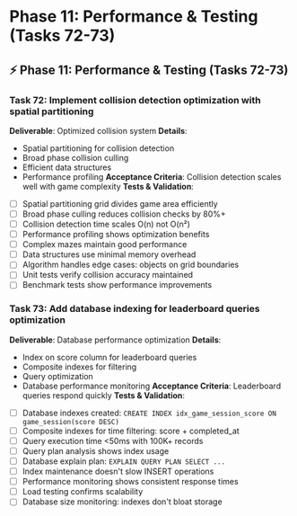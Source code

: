 # Phase 11: Performance & Testing (Tasks 72-73)

## ⚡ Phase 11: Performance & Testing (Tasks 72-73)

### Task 72: Implement collision detection optimization with spatial partitioning
**Deliverable**: Optimized collision system
**Details**:
- Spatial partitioning for collision detection
- Broad phase collision culling
- Efficient data structures
- Performance profiling
**Acceptance Criteria**: Collision detection scales well with game complexity
**Tests & Validation**:
- [ ] Spatial partitioning grid divides game area efficiently
- [ ] Broad phase culling reduces collision checks by 80%+
- [ ] Collision detection time scales O(n) not O(n²)
- [ ] Performance profiling shows optimization benefits
- [ ] Complex mazes maintain good performance
- [ ] Data structures use minimal memory overhead
- [ ] Algorithm handles edge cases: objects on grid boundaries
- [ ] Unit tests verify collision accuracy maintained
- [ ] Benchmark tests show performance improvements

### Task 73: Add database indexing for leaderboard queries optimization
**Deliverable**: Database performance optimization
**Details**:
- Index on score column for leaderboard queries
- Composite indexes for filtering
- Query optimization
- Database performance monitoring
**Acceptance Criteria**: Leaderboard queries respond quickly
**Tests & Validation**:
- [ ] Database indexes created: `CREATE INDEX idx_game_session_score ON game_session(score DESC)`
- [ ] Composite indexes for time filtering: score + completed_at
- [ ] Query execution time <50ms with 100K+ records
- [ ] Query plan analysis shows index usage
- [ ] Database explain plan: `EXPLAIN QUERY PLAN SELECT ...`
- [ ] Index maintenance doesn't slow INSERT operations
- [ ] Performance monitoring shows consistent response times
- [ ] Load testing confirms scalability
- [ ] Database size monitoring: indexes don't bloat storage